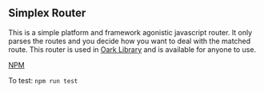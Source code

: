 ## Simplex Router

This is a simple platform and framework agonistic javascript router.
It only parses the routes and you decide how you want to deal with the matched route.
This router is used in [Oark Library](https://oarklibrary.com/) and is available for anyone to use.

[NPM](https://www.npmjs.com/package/simplex-router)

To test: `npm run test`
